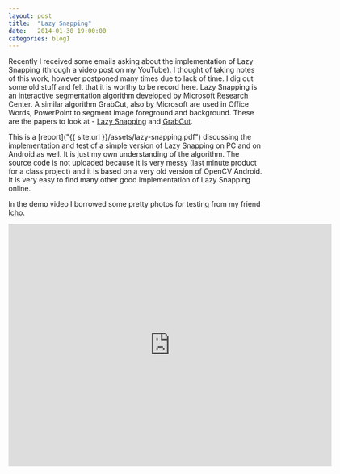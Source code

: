 ```yaml
---
layout: post
title:  "Lazy Snapping"
date:   2014-01-30 19:00:00
categories: blog1
---
```


Recently I received some emails asking about the implementation of Lazy Snapping (through a video post on my YouTube). I thought of taking notes of this work, however postponed many times due to lack of time. I dig out some old stuff and felt that it is worthy to be record here. Lazy Snapping is an interactive segmentation algorithm developed by Microsoft Research Center. A similar algorithm GrabCut, also by Microsoft are used in Office Words, PowerPoint to segment image foreground and background. These are the papers to look at - [Lazy Snapping](http://research.microsoft.com/pubs/69040/lazysnapping_siggraph04.pdf) and [GrabCut](http://research.microsoft.com/pubs/67890/siggraph04-grabcut.pdf).


This is a [report]("{{ site.url }}/assets/lazy-snapping.pdf") discussing the implementation and test of a simple version of Lazy Snapping on PC and on Android as well. It is just my own understanding of the algorithm. The source code is not uploaded because it is very messy (last minute product for a class project) and it is based on a very old version of OpenCV Android. It is very easy to find many other good implementation of Lazy Snapping online. 


In the demo video I borrowed some pretty photos for testing from my friend [Icho](http://www.flickr.com/photos/ichiyo/).

<div class="video-container">
<iframe class="video-frame"  width="640" height="480" src="http://www.youtube.com/embed/_LCFladNgRo?controls=0&rel=0" frameborder="0" allowfullscreen></iframe>
</div>